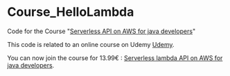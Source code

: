 # Course_HelloLambda
Code for the Course "[Serverless API on AWS  for java developers](http://education.quodlibet.be/GHlambda)"

This code is related to an online course on Udemy [Udemy](http://education.quodlibet.be/GHlambda).

You can now join the course for 13.99€ :   [Serverless lambda API on AWS for java developers](http://education.quodlibet.be/GHlambda).

